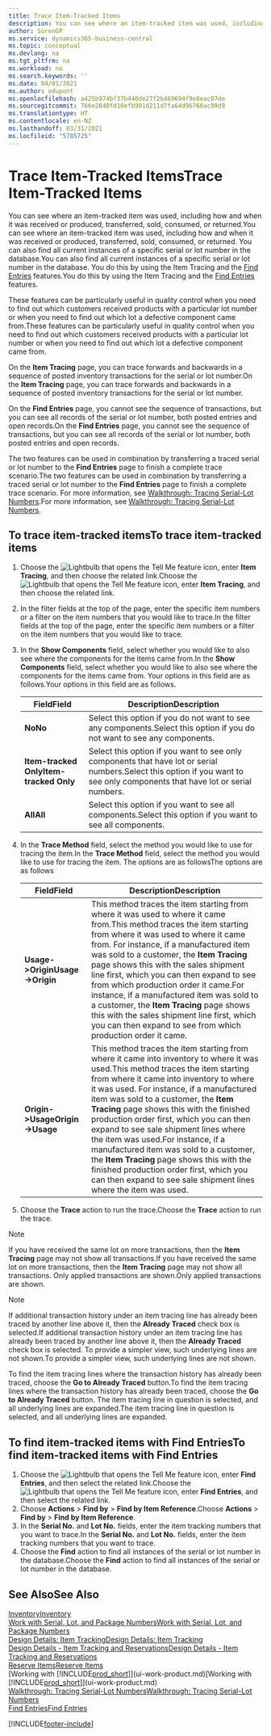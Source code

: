 ```yaml
---
title: Trace Item-Tracked Items
description: You can see where an item-tracked item was used, including how and when it was received or produced, transferred, sold, consumed, or returned. You can also find all current instances of a specific serial or lot number in the database. You do this by using the Item Tracing and the Find Entries features.
author: SorenGP
ms.service: dynamics365-business-central
ms.topic: conceptual
ms.devlang: na
ms.tgt_pltfrm: na
ms.workload: na
ms.search.keywords: ''
ms.date: 04/01/2021
ms.author: edupont
ms.openlocfilehash: a425b974bf37b440de27f2b469694f9e8eac07de
ms.sourcegitcommit: 766e2840fd16efb901d211d7fa64d96766ac99d9
ms.translationtype: HT
ms.contentlocale: en-NZ
ms.lasthandoff: 03/31/2021
ms.locfileid: "5785725"
---
```

# <a name="trace-item-tracked-items"></a><span data-ttu-id="5f0b0-105">Trace Item-Tracked Items</span><span class="sxs-lookup"><span data-stu-id="5f0b0-105">Trace Item-Tracked Items</span></span>
<span data-ttu-id="5f0b0-106">You can see where an item-tracked item was used, including how and when it was received or produced, transferred, sold, consumed, or returned.</span><span class="sxs-lookup"><span data-stu-id="5f0b0-106">You can see where an item-tracked item was used, including how and when it was received or produced, transferred, sold, consumed, or returned.</span></span> <span data-ttu-id="5f0b0-107">You can also find all current instances of a specific serial or lot number in the database.</span><span class="sxs-lookup"><span data-stu-id="5f0b0-107">You can also find all current instances of a specific serial or lot number in the database.</span></span> <span data-ttu-id="5f0b0-108">You do this by using the Item Tracing and the [Find Entries](ui-find-entries.md) features.</span><span class="sxs-lookup"><span data-stu-id="5f0b0-108">You do this by using the Item Tracing and the [Find Entries](ui-find-entries.md) features.</span></span>  

<span data-ttu-id="5f0b0-109">These features can be particularly useful in quality control when you need to find out which customers received products with a particular lot number or when you need to find out which lot a defective component came from.</span><span class="sxs-lookup"><span data-stu-id="5f0b0-109">These features can be particularly useful in quality control when you need to find out which customers received products with a particular lot number or when you need to find out which lot a defective component came from.</span></span>  

 <span data-ttu-id="5f0b0-110">On the **Item Tracing** page, you can trace forwards and backwards in a sequence of posted inventory transactions for the serial or lot number.</span><span class="sxs-lookup"><span data-stu-id="5f0b0-110">On the **Item Tracing** page, you can trace forwards and backwards in a sequence of posted inventory transactions for the serial or lot number.</span></span>  

 <span data-ttu-id="5f0b0-111">On the **Find Entries** page, you cannot see the sequence of transactions, but you can see all records of the serial or lot number, both posted entries and open records.</span><span class="sxs-lookup"><span data-stu-id="5f0b0-111">On the **Find Entries** page, you cannot see the sequence of transactions, but you can see all records of the serial or lot number, both posted entries and open records.</span></span>  

 <span data-ttu-id="5f0b0-112">The two features can be used in combination by transferring a traced serial or lot number to the **Find Entries** page to finish a complete trace scenario.</span><span class="sxs-lookup"><span data-stu-id="5f0b0-112">The two features can be used in combination by transferring a traced serial or lot number to the **Find Entries** page to finish a complete trace scenario.</span></span> <span data-ttu-id="5f0b0-113">For more information, see [Walkthrough: Tracing Serial-Lot Numbers](walkthrough-tracing-serial-lot-numbers.md).</span><span class="sxs-lookup"><span data-stu-id="5f0b0-113">For more information, see [Walkthrough: Tracing Serial-Lot Numbers](walkthrough-tracing-serial-lot-numbers.md).</span></span>  

## <a name="to-trace-item-tracked-items"></a><span data-ttu-id="5f0b0-114">To trace item-tracked items</span><span class="sxs-lookup"><span data-stu-id="5f0b0-114">To trace item-tracked items</span></span>  

1.  <span data-ttu-id="5f0b0-115">Choose the ![Lightbulb that opens the Tell Me feature](media/ui-search/search_small.png "Tell me what you want to do") icon, enter **Item Tracing**, and then choose the related link.</span><span class="sxs-lookup"><span data-stu-id="5f0b0-115">Choose the ![Lightbulb that opens the Tell Me feature](media/ui-search/search_small.png "Tell me what you want to do") icon, enter **Item Tracing**, and then choose the related link.</span></span>  
2.  <span data-ttu-id="5f0b0-116">In the filter fields at the top of the page, enter the specific item numbers or a filter on the item numbers that you would like to trace.</span><span class="sxs-lookup"><span data-stu-id="5f0b0-116">In the filter fields at the top of the page, enter the specific item numbers or a filter on the item numbers that you would like to trace.</span></span>  
3.  <span data-ttu-id="5f0b0-117">In the **Show Components** field, select whether you would like to also see where the components for the items came from.</span><span class="sxs-lookup"><span data-stu-id="5f0b0-117">In the **Show Components** field, select whether you would like to also see where the components for the items came from.</span></span> <span data-ttu-id="5f0b0-118">Your options in this field are as follows.</span><span class="sxs-lookup"><span data-stu-id="5f0b0-118">Your options in this field are as follows.</span></span>  

    |<span data-ttu-id="5f0b0-119">Field</span><span class="sxs-lookup"><span data-stu-id="5f0b0-119">Field</span></span>|<span data-ttu-id="5f0b0-120">Description</span><span class="sxs-lookup"><span data-stu-id="5f0b0-120">Description</span></span>|  
    |----------------------------------|---------------------------------------|  
    |<span data-ttu-id="5f0b0-121">**No**</span><span class="sxs-lookup"><span data-stu-id="5f0b0-121">**No**</span></span>|<span data-ttu-id="5f0b0-122">Select this option if you do not want to see any components.</span><span class="sxs-lookup"><span data-stu-id="5f0b0-122">Select this option if you do not want to see any components.</span></span>|  
    |<span data-ttu-id="5f0b0-123">**Item-tracked Only**</span><span class="sxs-lookup"><span data-stu-id="5f0b0-123">**Item-tracked Only**</span></span>|<span data-ttu-id="5f0b0-124">Select this option if you want to see only components that have lot or serial numbers.</span><span class="sxs-lookup"><span data-stu-id="5f0b0-124">Select this option if you want to see only components that have lot or serial numbers.</span></span>|  
    |<span data-ttu-id="5f0b0-125">**All**</span><span class="sxs-lookup"><span data-stu-id="5f0b0-125">**All**</span></span>|<span data-ttu-id="5f0b0-126">Select this option if you want to see all components.</span><span class="sxs-lookup"><span data-stu-id="5f0b0-126">Select this option if you want to see all components.</span></span>|  

4.  <span data-ttu-id="5f0b0-127">In the **Trace Method** field, select the method you would like to use for tracing the item.</span><span class="sxs-lookup"><span data-stu-id="5f0b0-127">In the **Trace Method** field, select the method you would like to use for tracing the item.</span></span> <span data-ttu-id="5f0b0-128">The options are as follows</span><span class="sxs-lookup"><span data-stu-id="5f0b0-128">The options are as follows</span></span>  

    |<span data-ttu-id="5f0b0-129">Field</span><span class="sxs-lookup"><span data-stu-id="5f0b0-129">Field</span></span>|<span data-ttu-id="5f0b0-130">Description</span><span class="sxs-lookup"><span data-stu-id="5f0b0-130">Description</span></span>|  
    |----------------------------------|---------------------------------------|  
    |<span data-ttu-id="5f0b0-131">**Usage->Origin**</span><span class="sxs-lookup"><span data-stu-id="5f0b0-131">**Usage->Origin**</span></span>|<span data-ttu-id="5f0b0-132">This method traces the item starting from where it was used to where it came from.</span><span class="sxs-lookup"><span data-stu-id="5f0b0-132">This method traces the item starting from where it was used to where it came from.</span></span> <span data-ttu-id="5f0b0-133">For instance, if a manufactured item was sold to a customer, the **Item Tracing** page shows this with the sales shipment line first, which you can then expand to see from which production order it came.</span><span class="sxs-lookup"><span data-stu-id="5f0b0-133">For instance, if a manufactured item was sold to a customer, the **Item Tracing** page shows this with the sales shipment line first, which you can then expand to see from which production order it came.</span></span>|  
    |<span data-ttu-id="5f0b0-134">**Origin->Usage**</span><span class="sxs-lookup"><span data-stu-id="5f0b0-134">**Origin->Usage**</span></span>|<span data-ttu-id="5f0b0-135">This method traces the item starting from where it came into inventory to where it was used.</span><span class="sxs-lookup"><span data-stu-id="5f0b0-135">This method traces the item starting from where it came into inventory to where it was used.</span></span> <span data-ttu-id="5f0b0-136">For instance, if a manufactured item was sold to a customer, the **Item Tracing** page shows this with the finished production order first, which you can then expand to see sale shipment lines where the item was used.</span><span class="sxs-lookup"><span data-stu-id="5f0b0-136">For instance, if a manufactured item was sold to a customer, the **Item Tracing** page shows this with the finished production order first, which you can then expand to see sale shipment lines where the item was used.</span></span>|  

5.  <span data-ttu-id="5f0b0-137">Choose the **Trace** action to run the trace.</span><span class="sxs-lookup"><span data-stu-id="5f0b0-137">Choose the **Trace** action to run the trace.</span></span>  

> [!NOTE]  
>  <span data-ttu-id="5f0b0-138">If you have received the same lot on more transactions, then the **Item Tracing** page may not show all transactions.</span><span class="sxs-lookup"><span data-stu-id="5f0b0-138">If you have received the same lot on more transactions, then the **Item Tracing** page may not show all transactions.</span></span> <span data-ttu-id="5f0b0-139">Only applied transactions are shown.</span><span class="sxs-lookup"><span data-stu-id="5f0b0-139">Only applied transactions are shown.</span></span>  

> [!NOTE]  
>  <span data-ttu-id="5f0b0-140">If additional transaction history under an item tracing line has already been traced by another line above it, then the **Already Traced** check box is selected.</span><span class="sxs-lookup"><span data-stu-id="5f0b0-140">If additional transaction history under an item tracing line has already been traced by another line above it, then the **Already Traced** check box is selected.</span></span> <span data-ttu-id="5f0b0-141">To provide a simpler view, such underlying lines are not shown.</span><span class="sxs-lookup"><span data-stu-id="5f0b0-141">To provide a simpler view, such underlying lines are not shown.</span></span>  
>   
>  <span data-ttu-id="5f0b0-142">To find the item tracing lines where the transaction history has already been traced, choose the **Go to Already Traced** button.</span><span class="sxs-lookup"><span data-stu-id="5f0b0-142">To find the item tracing lines where the transaction history has already been traced, choose the **Go to Already Traced** button.</span></span> <span data-ttu-id="5f0b0-143">The item tracing line in question is selected, and all underlying lines are expanded.</span><span class="sxs-lookup"><span data-stu-id="5f0b0-143">The item tracing line in question is selected, and all underlying lines are expanded.</span></span>  

## <a name="to-find-item-tracked-items-with-find-entries"></a><span data-ttu-id="5f0b0-144">To find item-tracked items with Find Entries</span><span class="sxs-lookup"><span data-stu-id="5f0b0-144">To find item-tracked items with Find Entries</span></span>  

1. <span data-ttu-id="5f0b0-145">Choose the ![Lightbulb that opens the Tell Me feature](media/ui-search/search_small.png "Tell me what you want to do") icon, enter **Find Entries**, and then select the related link.</span><span class="sxs-lookup"><span data-stu-id="5f0b0-145">Choose the ![Lightbulb that opens the Tell Me feature](media/ui-search/search_small.png "Tell me what you want to do") icon, enter **Find Entries**, and then select the related link.</span></span>  
2. <span data-ttu-id="5f0b0-146">Choose **Actions** > **Find by** > **Find by Item Reference**.</span><span class="sxs-lookup"><span data-stu-id="5f0b0-146">Choose **Actions** > **Find by** > **Find by Item Reference**.</span></span>
3. <span data-ttu-id="5f0b0-147">In the **Serial No.** and **Lot No.** fields, enter the item tracking numbers that you want to trace.</span><span class="sxs-lookup"><span data-stu-id="5f0b0-147">In the **Serial No.** and **Lot No.** fields, enter the item tracking numbers that you want to trace.</span></span>  
4. <span data-ttu-id="5f0b0-148">Choose the **Find** action to find all instances of the serial or lot number in the database.</span><span class="sxs-lookup"><span data-stu-id="5f0b0-148">Choose the **Find** action to find all instances of the serial or lot number in the database.</span></span>  

## <a name="see-also"></a><span data-ttu-id="5f0b0-149">See Also</span><span class="sxs-lookup"><span data-stu-id="5f0b0-149">See Also</span></span>

[<span data-ttu-id="5f0b0-150">Inventory</span><span class="sxs-lookup"><span data-stu-id="5f0b0-150">Inventory</span></span>](inventory-manage-inventory.md)  
[<span data-ttu-id="5f0b0-151">Work with Serial, Lot, and Package Numbers</span><span class="sxs-lookup"><span data-stu-id="5f0b0-151">Work with Serial, Lot, and Package Numbers</span></span>](inventory-how-work-item-tracking.md)  
[<span data-ttu-id="5f0b0-152">Design Details: Item Tracking</span><span class="sxs-lookup"><span data-stu-id="5f0b0-152">Design Details: Item Tracking</span></span>](design-details-item-tracking.md)  
[<span data-ttu-id="5f0b0-153">Design Details - Item Tracking and Reservations</span><span class="sxs-lookup"><span data-stu-id="5f0b0-153">Design Details - Item Tracking and Reservations</span></span>](design-details-item-tracking-and-reservations.md)  
[<span data-ttu-id="5f0b0-154">Reserve Items</span><span class="sxs-lookup"><span data-stu-id="5f0b0-154">Reserve Items</span></span>](inventory-how-to-reserve-items.md)  
<span data-ttu-id="5f0b0-155">[Working with [!INCLUDE[prod_short](includes/prod_short.md)]](ui-work-product.md)</span><span class="sxs-lookup"><span data-stu-id="5f0b0-155">[Working with [!INCLUDE[prod_short](includes/prod_short.md)]](ui-work-product.md)</span></span>  
[<span data-ttu-id="5f0b0-156">Walkthrough: Tracing Serial-Lot Numbers</span><span class="sxs-lookup"><span data-stu-id="5f0b0-156">Walkthrough: Tracing Serial-Lot Numbers</span></span>](walkthrough-tracing-serial-lot-numbers.md)  
[<span data-ttu-id="5f0b0-157">Find Entries</span><span class="sxs-lookup"><span data-stu-id="5f0b0-157">Find Entries</span></span>](ui-find-entries.md)  


[!INCLUDE[footer-include](includes/footer-banner.md)]